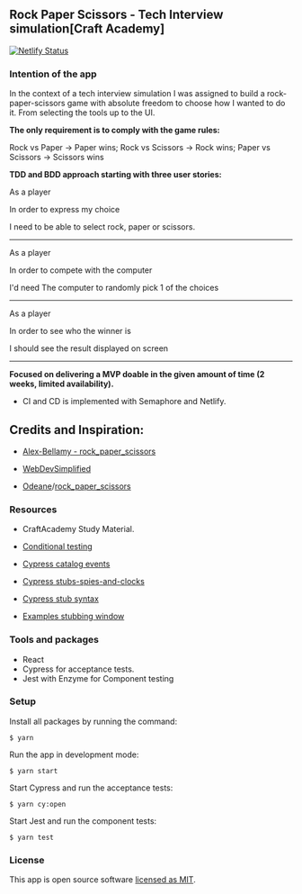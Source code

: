 ## Rock Paper Scissors - Tech Interview simulation[Craft Academy]

[![Netlify Status](https://api.netlify.com/api/v1/badges/4436edf6-6c51-4c20-bbe3-d247c2182a07/deploy-status)](https://app.netlify.com/sites/rock-paper-scissors-emiliano/deploys)

  

### Intention of the app

In the context of a tech interview simulation I was assigned to build a rock-paper-scissors game with absolute freedom to choose how I wanted to do it. From selecting the tools up to the UI.

  **The only requirement is to comply with the game rules:**

Rock vs Paper -> Paper wins; 
Rock vs Scissors -> Rock wins; 
Paper vs Scissors -> Scissors wins

 
**TDD and BDD approach starting with three user stories:**

As a player

In order to express my choice

I need to be able to select rock, paper or scissors. 

---
As a player

In order to compete with the computer

I'd need The computer to randomly pick 1 of the choices

  ---

As a player

In order to see who the winner is

I should see the result displayed on screen

  ---

**Focused on delivering a MVP doable in the given amount of time (2 weeks, limited availability).**

  

- CI and CD is implemented with Semaphore and Netlify.

  
  

## Credits and Inspiration:

  

-  [Alex-Bellamy - rock_paper_scissors](https://github.com/Alex-Bellamy/rock_paper_scissors)

  

- [WebDevSimplified](https://www.youtube.com/watch?reload=9&v=1yS-JV4fWqY&ab_channel=WebDevSimplified)

- [Odeane](https://github.com/Odeane)/[rock_paper_scissors](https://github.com/Odeane/rock_paper_scissors)



### Resources

- CraftAcademy Study Material.

  

- [Conditional testing](https://docs.cypress.io/guides/core-concepts/conditional-testing.html#Definition)



  

- [Cypress catalog events](https://docs.cypress.io/api/events/catalog-of-events.html#Cypress-Events)

  

- [Cypress stubs-spies-and-clocks](https://docs.cypress.io/guides/guides/stubs-spies-and-clocks.html#Capabilities)

  

- [Cypress stub syntax](https://docs.cypress.io/api/commands/stub.html#Syntax)

  

- [Examples stubbing window](https://github.com/cypress-io/cypress-example-recipes/tree/master/examples/stubbing-spying__window)




### Tools and packages

- React
- Cypress for acceptance tests.
- Jest with Enzyme for Component testing

### Setup

Install all packages by running the command:

 
``` $ yarn ```

  

Run the app in development mode:

  

``` $ yarn start ```

  

Start Cypress and run the acceptance tests:

  

``` $ yarn cy:open ```

Start Jest and run the component tests:

  

``` $ yarn test ```

  

### License

This app is open source software [licensed as MIT](https://mit-license.org/).